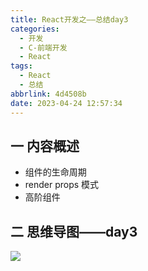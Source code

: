 ```yaml
---
title: React开发之——总结day3
categories:
  - 开发
  - C-前端开发
  - React
tags:
  - React
  - 总结
abbrlink: 4d4508b
date: 2023-04-24 12:57:34
---
```

## 一 内容概述

* 组件的生命周期
* render props 模式
* 高阶组件

<!--more-->

## 二 思维导图——day3
![][1]


[1]:https://cdn.jsdelivr.net/gh/PGzxc/CDN/blog-react/react-summary-day3.png

